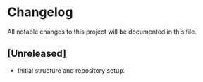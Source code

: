 # Changelog

All notable changes to this project will be documented in this file.

## [Unreleased]
- Initial structure and repository setup.
